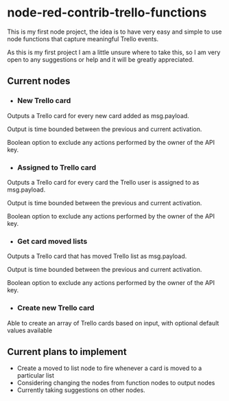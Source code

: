 # node-red-contrib-trello-functions

This is my first node project, the idea is to have very easy 
and simple to use node functions that capture meaningful Trello events.

As this is my first project I am a little unsure where to take this, 
so I am very open to any suggestions or help and it will be greatly appreciated.


## Current nodes 

* ### New Trello card

Outputs a Trello card for every new card added  as msg.payload.

Output is time bounded between the previous and current activation.

Boolean option to exclude any actions performed by the owner of the API key.

* ### Assigned to Trello card

Outputs a Trello card for every card the Trello user is assigned to as msg.payload.

Output is time bounded between the previous and current activation.

Boolean option to exclude any actions performed by the owner of the API key.

* ### Get card moved lists

Outputs a Trello card that has moved Trello list as msg.payload.

Output is time bounded between the previous and current activation.

Boolean option to exclude any actions performed by the owner of the API key.

* ### Create new Trello card

Able to create an array of Trello cards based on input, with optional default values 
available


## Current plans to implement
* Create a moved to list node to fire whenever a card is moved to a particular list
* Considering changing the nodes from function nodes to output nodes
* Currently taking suggestions on other nodes.
